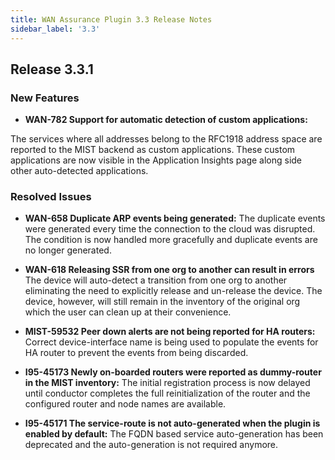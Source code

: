 ```yaml
---
title: WAN Assurance Plugin 3.3 Release Notes
sidebar_label: '3.3'
---
```


## Release 3.3.1

### New Features
- **WAN-782 Support for automatic detection of custom applications:**

The services where all addresses belong to the RFC1918 address space are reported to the MIST backend as custom applications. These custom applications are now visible in the Application Insights page along side other auto-detected applications.

### Resolved Issues

- **WAN-658 Duplicate ARP events being generated:** The duplicate events were generated every time the connection to the cloud was disrupted. The condition is now handled more gracefully and duplicate events are no longer generated.

- **WAN-618 Releasing SSR from one org to another can result in errors** The device will auto-detect a transition from one org to another eliminating the need to explicitly release and un-release the device. The device, however, will still remain in the inventory of the original org which the user can clean up at their convenience.

- **MIST-59532 Peer down alerts are not being reported for HA routers:** Correct device-interface name is being used to populate the events for HA router to prevent the events from being discarded.

- **I95-45173 Newly on-boarded routers were reported as dummy-router in the MIST inventory:** The initial registration process is now delayed until conductor completes the full reinitialization of the router and the configured router and node names are available.

- **I95-45171 The service-route is not auto-generated when the plugin is enabled by default:** The FQDN based service auto-generation has been deprecated and the auto-generation is not required anymore.
